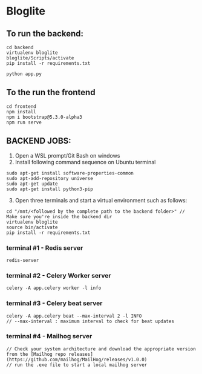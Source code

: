 # Bloglite

## To run the backend:
```
cd backend
virtualenv bloglite
bloglite/Scripts/activate
pip install -r requirements.txt

python app.py
```

## To the run the frontend
```
cd frontend
npm install
npm i bootstrap@5.3.0-alpha3
npm run serve
```

## BACKEND JOBS:

1. Open a WSL prompt/Git Bash on windows
2. Install following command sequence on Ubuntu terminal
```
sudo apt-get install software-properties-common
sudo apt-add-repository universe
sudo apt-get update
sudo apt-get install python3-pip
```
3. Open three terminals and start a virtual environment such as follows:
```
cd "/mnt/<followed by the complete path to the backend folder>" // Make sure you're inside the backend dir
virtualenv bloglite
source bin/activate
pip install -r requirements.txt
```

### terminal #1 - Redis server
```
redis-server
```

### terminal #2 - Celery Worker server
```
celery -A app.celery worker -l info
```

### terminal #3 - Celery beat server
```
celery -A app.celery beat --max-interval 2 -l INFO
// --max-interval : maximum interval to check for beat updates
```

### terminal #4 - Mailhog server
```
// Check your system architecture and download the appropriate version from the [Mailhog repo releases](https://github.com/mailhog/MailHog/releases/v1.0.0)
// run the .exe file to start a local mailhog server
```
